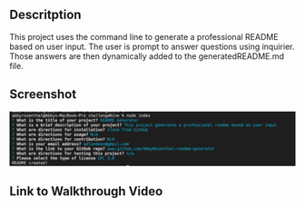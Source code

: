 ## Descritption
This project uses the command line to generate a professional README based on user input.  The user is prompt to answer questions using inquirier.  Those answers are then dynamically added to the generatedREADME.md file. 

## Screenshot

![screenshot](/Screen%20Shot%202022-06-27%20at%2011.36.04%20AM.png)

## Link to Walkthrough Video
